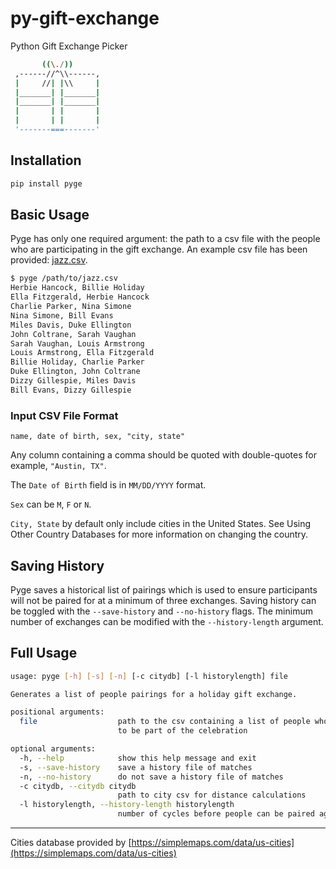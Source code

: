# py-gift-exchange

Python Gift Exchange Picker

```sh
       ((\./))
 ,------//^\\------,
 |     //| |\\     |
 |_______| |_______|
 |_______| |_______|
 |       | |       |
 |       | |       |
 '-------===-------'
```

## Installation

```sh
pip install pyge
```

## Basic Usage

Pyge has only one required argument: the path to a csv file with the people who are participating in the gift exchange. An example csv file has been provided: [jazz.csv](https://github.com/sethblack/py-gift-exchange/blob/master/jazz.csv).

```sh
$ pyge /path/to/jazz.csv
Herbie Hancock, Billie Holiday
Ella Fitzgerald, Herbie Hancock
Charlie Parker, Nina Simone
Nina Simone, Bill Evans
Miles Davis, Duke Ellington
John Coltrane, Sarah Vaughan
Sarah Vaughan, Louis Armstrong
Louis Armstrong, Ella Fitzgerald
Billie Holiday, Charlie Parker
Duke Ellington, John Coltrane
Dizzy Gillespie, Miles Davis
Bill Evans, Dizzy Gillespie
```

### Input CSV File Format

```
name, date of birth, sex, "city, state"
```

Any column containing a comma should be quoted with double-quotes for example, `"Austin, TX"`.

The `Date of Birth` field is in `MM/DD/YYYY` format.

`Sex` can be `M`, `F` or `N`.

`City, State` by default only include cities in the United States. See Using Other Country Databases for more information on changing the country.

## Saving History

Pyge saves a historical list of pairings which is used to ensure participants will not be paired for at a minimum of three exchanges. Saving history can be toggled with the `--save-history` and `--no-history` flags. The minimum number of exchanges can be modified with the `--history-length` argument.

## Full Usage

```sh
usage: pyge [-h] [-s] [-n] [-c citydb] [-l historylength] file

Generates a list of people pairings for a holiday gift exchange.

positional arguments:
  file                  path to the csv containing a list of people who want
                        to be part of the celebration

optional arguments:
  -h, --help            show this help message and exit
  -s, --save-history    save a history file of matches
  -n, --no-history      do not save a history file of matches
  -c citydb, --citydb citydb
                        path to city csv for distance calculations
  -l historylength, --history-length historylength
                        number of cycles before people can be paired again
```

---

Cities database provided by [https://simplemaps.com/data/us-cities](https://simplemaps.com/data/us-cities)